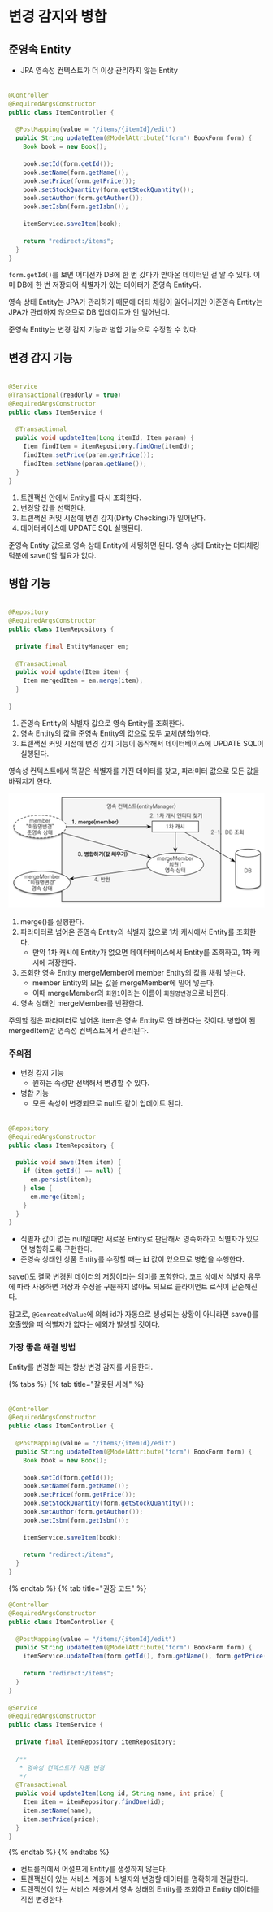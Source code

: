 # 변경 감지와 병합

## 준영속 Entity

- JPA 영속성 컨텍스트가 더 이상 관리하지 않는 Entity

```java

@Controller
@RequiredArgsConstructor
public class ItemController {

  @PostMapping(value = "/items/{itemId}/edit")
  public String updateItem(@ModelAttribute("form") BookForm form) {
    Book book = new Book();

    book.setId(form.getId());
    book.setName(form.getName());
    book.setPrice(form.getPrice());
    book.setStockQuantity(form.getStockQuantity());
    book.setAuthor(form.getAuthor());
    book.setIsbn(form.getIsbn());

    itemService.saveItem(book);

    return "redirect:/items";
  }
}
```

`form.getId()`를 보면 어디선가 DB에 한 번 갔다가 받아온 데이터인 걸 알 수 있다. 이미 DB에 한 번 저장되어 식별자가 있는 데이터가 준영속 Entity다.

영속 상태 Entity는 JPA가 관리하기 때문에 더티 체킹이 일어나지만 이준영속 Entity는 JPA가 관리하지 않으므로 DB 업데이트가 안 일어난다.

준영속 Entity는 변경 감지 기능과 병합 기능으로 수정할 수 있다.

## 변경 감지 기능

```java

@Service
@Transactional(readOnly = true)
@RequiredArgsConstructor
public class ItemService {

  @Transactional
  public void updateItem(Long itemId, Item param) {
    Item findItem = itemRepository.findOne(itemId);
    findItem.setPrice(param.getPrice());
    findItem.setName(param.getName());
  }
}
```

1. 트랜잭션 안에서 Entity를 다시 조회한다.
2. 변경할 값을 선택한다.
3. 트랜잭션 커밋 시점에 변경 감지(Dirty Checking)가 일어난다.
4. 데이터베이스에 UPDATE SQL 실행된다.

준영속 Entity 값으로 영속 상태 Entity에 세팅하면 된다. 영속 상태 Entity는 더티체킹 덕분에 save()할 필요가 없다.

## 병합 기능

```java

@Repository
@RequiredArgsConstructor
public class ItemRepository {

  private final EntityManager em;

  @Transactional
  public void update(Item item) {
    Item mergedItem = em.merge(item);
  }

}
```

1. 준영속 Entity의 식별자 값으로 영속 Entity를 조회한다.
2. 영속 Entity의 값을 준영속 Entity의 값으로 모두 교체(병합)한다.
3. 트랜잭션 커밋 시점에 변경 감지 기능이 동작해서 데이터베이스에 UPDATE SQL이 실행된다.

영속성 컨텍스트에서 똑같은 식별자를 가진 데이터를 찾고, 파라미터 값으로 모든 값을 바꿔치기 한다.

![](../../.gitbook/assets/kimyounghan-spring-boot-and-jpa-development/07/screenshot%202021-05-22%20오후%207.50.15.png)

1. merge()를 실행한다.
2. 파라미터로 넘어온 준영속 Entity의 식별자 값으로 1차 캐시에서 Entity를 조회한다.
    - 만약 1차 캐시에 Entity가 없으면 데이터베이스에서 Entity를 조회하고, 1차 캐시에 저장한다.
3. 조회한 영속 Entity mergeMember에 member Entity의 값을 채워 넣는다.
    - member Entity의 모든 값을 mergeMember에 밀어 넣는다.
    - 이때 mergeMember의 `회원1`이라는 이름이 `회원명변경`으로 바뀐다.
4. 영속 상태인 mergeMember를 반환한다.

주의할 점은 파라미터로 넘어온 item은 영속 Entity로 안 바뀐다는 것이다. 병합이 된 mergedItem만 영속성 컨텍스트에서 관리된다.

### 주의점

- 변경 감지 기능
    - 원하는 속성만 선택해서 변경할 수 있다.
- 병합 기능
    - 모든 속성이 변경되므로 null도 같이 업데이트 된다.

```java

@Repository
@RequiredArgsConstructor
public class ItemRepository {

  public void save(Item item) {
    if (item.getId() == null) {
      em.persist(item);
    } else {
      em.merge(item);
    }
  }
}
```

- 식별자 값이 없는 null일때만 새로운 Entity로 판단해서 영속화하고 식별자가 있으면 병합하도록 구현한다.
- 준영속 상태인 상품 Entity를 수정할 때는 id 값이 있으므로 병합을 수행한다.

save()도 결국 변경된 데이터의 저장이라는 의미를 포함한다. 코드 상에서 식별자 유무에 따라 사용하면 저장과 수정을 구분하지 않아도 되므로 클라이언트 로직이 단순해진다.

참고로, `@GenreatedValue`에 의해 id가 자동으로 생성되는 상황이 아니라면 save()를 호출했을 때 식별자가 없다는 예외가 발생할 것이다.

### 가장 좋은 해결 방법

Entity를 변경할 때는 항상 변경 감지를 사용한다.

{% tabs %} {% tab title="잘못된 사례" %}

```java

@Controller
@RequiredArgsConstructor
public class ItemController {

  @PostMapping(value = "/items/{itemId}/edit")
  public String updateItem(@ModelAttribute("form") BookForm form) {
    Book book = new Book();

    book.setId(form.getId());
    book.setName(form.getName());
    book.setPrice(form.getPrice());
    book.setStockQuantity(form.getStockQuantity());
    book.setAuthor(form.getAuthor());
    book.setIsbn(form.getIsbn());

    itemService.saveItem(book);

    return "redirect:/items";
  }
}
```

{% endtab %} {% tab title="권장 코드" %}

```java
@Controller
@RequiredArgsConstructor
public class ItemController {

  @PostMapping(value = "/items/{itemId}/edit")
  public String updateItem(@ModelAttribute("form") BookForm form) {
    itemService.updateItem(form.getId(), form.getName(), form.getPrice());

    return "redirect:/items";
  }
}

@Service
@RequiredArgsConstructor
public class ItemService {

  private final ItemRepository itemRepository;

  /**
   * 영속성 컨텍스트가 자동 변경
   */
  @Transactional
  public void updateItem(Long id, String name, int price) {
    Item item = itemRepository.findOne(id);
    item.setName(name);
    item.setPrice(price);
  }
}
```

{% endtab %} {% endtabs %}

- 컨트롤러에서 어설프게 Entity를 생성하지 않는다.
- 트랜잭션이 있는 서비스 계층에 식별자와 변경할 데이터를 명확하게 전달한다.
- 트랜잭션이 있는 서비스 계층에서 영속 상태의 Entity를 조회하고 Entity 데이터를 직접 변경한다.